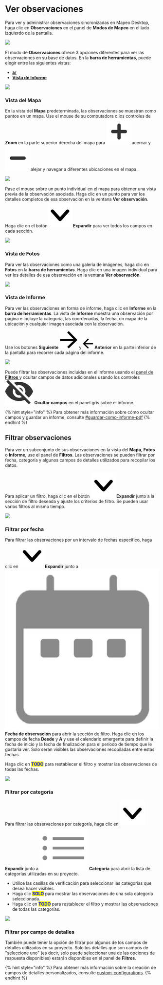 # Ver observaciones

Para ver y administrar observaciones sincronizadas en Mapeo Desktop, haga clic en **Observaciones** en el panel de **Modos de Mapeo** en el lado izquierdo de la pantalla.

![](../../../.gitbook/assets/Md\_Observations\_mode.jpg)

El modo de **Observaciones** ofrece 3 opciones diferentes para ver las observaciones en su base de datos. En la **barra de herramientas**, puede elegir entre las siguientes vistas:

* [**a**r](viewing-observations.md#map-view)
* [**Vista de Informe**](viewing-observations.md#report-view)

![](../../../.gitbook/assets/Md\_views\_toolbar.jpg)

### Vista del Mapa

En la vista del **Mapa** predeterminada, las observaciones se muestran como puntos en un mapa. Use el mouse de su computadora o los controles de **Zoom** en la parte superior derecha del mapa para <img src="../../../.gitbook/assets/icon-plus-01.png" alt="" data-size="line">acercar y <img src="../../../.gitbook/assets/icon-minus-01.png" alt="" data-size="line">alejar y navegar a diferentes ubicaciones en el mapa.

![](../../../.gitbook/assets/Md\_map\_hover\_fishing.jpg)

Pase el mouse sobre un punto individual en el mapa para obtener una vista previa de la observación asociada. Haga clic en un punto para ver los detalles completos de esa observación en la ventana **Ver observación**. Haga clic en el botón<img src="../../../.gitbook/assets/icon-down.png" alt="" data-size="line">**Expandir** para ver todos los campos en cada sección.

![](../../../.gitbook/assets/Md\_view\_observation\_window.jpg)

### Vista de Fotos

Para ver las observaciones como una galería de imágenes, haga clic en **Fotos** en la **barra de herramientas**. Haga clic en una imagen individual para ver los detalles de esa observación en la ventana **Ver observación**.

![](../../../.gitbook/assets/Md\_media\_view\_button.jpg)

### **Vista de Informe**

Para ver las observaciones en forma de informe, haga clic en **Informe** en la **barra de herramientas**. La vista de **Informe** muestra una observación por página e incluye la categoría, las coordenadas, la fecha, un mapa de la ubicación y cualquier imagen asociada con la observación.&#x20;

Use los botones **Siguiente** <img src="../../../.gitbook/assets/app icons_next arrow.png" alt="" data-size="line"> y <img src="../../../.gitbook/assets/app icons_back arrow.png" alt="" data-size="line"> **Anterior** en la parte inferior de la pantalla para recorrer cada página del informe.

![](../../../.gitbook/assets/Md\_report\_view\_button.jpg)

Puede filtrar las observaciones incluidas en el informe usando el [panel de **Filtros** ](https://app.gitbook.com/o/-M-REAqni3AWTbFjPye3/s/wQtYf2Of1RvO9LwnloQQ/\~/changes/c4KsPfvOJGc2uXvpfaVM/guia-de-referencia-completa/mapeo-desktop-use/using-mapeo-desktop-to-manage-mapeo-mobile-data/viewing-observations#filter-observations)y ocultar campos de datos adicionales usando los controles <img src="../../../.gitbook/assets/hide.png" alt="" data-size="line"> **Ocultar campos** en el panel gris sobre el informe.&#x20;

{% hint style="info" %}
Para obtener más información sobre cómo ocultar campos y guardar un informe, consulte [#guardar-como-informe-pdf](exporting-and-sharing-externally.md#guardar-como-informe-pdf "mention")
{% endhint %}

## **Filtrar observaciones**

Para ver un subconjunto de sus observaciones en la vista del **Mapa**, **Fotos** o **Informe**, use el panel de **Filtros**. Las observaciones se pueden filtrar por fecha, categoría y algunos campos de detalles utilizados para recopilar los datos.&#x20;

Para aplicar un filtro, haga clic en el botón <img src="../../../.gitbook/assets/icon-down.png" alt="" data-size="line">**Expandir** junto a la sección de filtro deseada y ajuste los criterios de filtro. Se pueden usar varios filtros al mismo tiempo.

![](../../../.gitbook/assets/Md\_Filter\_panel\_collapsed.jpg)

### Filtrar por fecha

Para filtrar las observaciones por un intervalo de fechas específico, haga clic en <img src="../../../.gitbook/assets/icon-down.png" alt="" data-size="line">**Expandir** junto a  <img src="../../../.gitbook/assets/CALENDAR FILTER.jpg" alt="" data-size="line">**Fecha de observación** para abrir la sección de filtro. Haga clic en los campos de fecha **Desde** y **A** y use el calendario emergente para definir la fecha de inicio y la fecha de finalización para el período de tiempo que le gustaría ver. Solo serán visibles las observaciones recopiladas entre estas fechas.&#x20;

Haga clic en <mark style="color:blue;">**TODO**</mark> para restablecer el filtro y mostrar las observaciones de todas las fechas.

![](../../../.gitbook/assets/Md\_Filter\_by\_date.jpg)

### **Filtrar por categoría**

Para filtrar las observaciones por categoría, haga clic en <img src="../../../.gitbook/assets/icon-down.png" alt="" data-size="line">**Expandir** junto a <img src="../../../.gitbook/assets/image (3).png" alt="" data-size="line"> **Categoría** para abrir la lista de categorías utilizadas en su proyecto.&#x20;

* Utilice las casillas de verificación para seleccionar las categorías que desea hacer visibles.
* Haga clic <mark style="color:blue;">**SOLO**</mark> para mostrar las observaciones de una sola categoría seleccionada.&#x20;
* Haga clic en <mark style="color:blue;">**TODO**</mark> para restablecer el filtro y mostrar las observaciones de todas las categorías.

![](../../../.gitbook/assets/Md\_filter\_by\_category.jpg)

### Filtrar por campo de detalles

También puede tener la opción de filtrar por algunos de los campos de detalles utilizados en su proyecto. Solo los detalles que son campos de "seleccione uno" (es decir, solo puede seleccionar una de las opciones de respuesta disponibles) estarán disponibles en el panel de **Filtros**.&#x20;

{% hint style="info" %}
Para obtener más información sobre la creación de campos de detalles personalizados, consulte [custom-configurations](../../customization-options/custom-configurations/ "mention").
{% endhint %}

